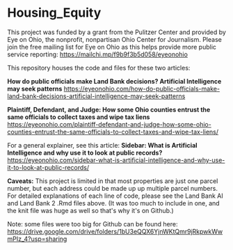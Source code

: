 # Housing_Equity
This project was funded by a grant from the Pulitzer Center and provided by Eye on Ohio, the nonprofit, nonpartisan Ohio Center for Journalism. Please join the free mailing list for Eye on Ohio as this helps provide more public service reporting: https://mailchi.mp/f9b9f3b5d058/eyeonohio

This repository houses the code and files for these two articles: 

<b>How do public officials make Land Bank decisions? Artificial Intelligence may seek patterns</b> https://eyeonohio.com/how-do-public-officials-make-land-bank-decisions-artificial-intelligence-may-seek-patterns

<b> Plaintiff, Defendant, and Judge: How some Ohio counties entrust the same officials to collect taxes and wipe tax liens </b> https://eyeonohio.com/plaintiff-defendant-and-judge-how-some-ohio-counties-entrust-the-same-officials-to-collect-taxes-and-wipe-tax-liens/

For a general explainer, see this article: <b> Sidebar: What is Artificial Intelligence and why use it to look at public records?</b> https://eyeonohio.com/sidebar-what-is-artificial-intelligence-and-why-use-it-to-look-at-public-records/

<b>Caveats:</b> This project is limited in that most properties are just one parcel number, but each address could be made up up multiple parcel numbers. For detailed explanations of each line of code, please see the Land Bank AI and Land Bank 2 .Rmd files above. (It was too much to include in one, and the knit file was huge as well so that's why it's on Github.) 

Note: some files were too big for Github can be found here: https://drive.google.com/drive/folders/1bU3eQQX6YjnWKtQmr9jRkpwkWwmPIz_4?usp=sharing
